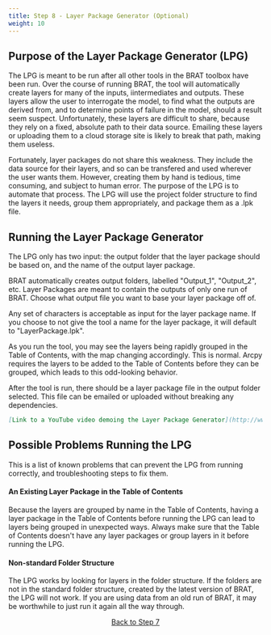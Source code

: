 ```yaml
---
title: Step 8 - Layer Package Generator (Optional)
weight: 10
---
```

## Purpose of the Layer Package Generator (LPG)

The LPG is meant to be run after all other tools in the BRAT toolbox have been run. Over the course of running BRAT, the tool will automatically create layers for many of the inputs, iintermediates and outputs. These layers allow the user to interrogate the model, to find what the outputs are derived from, and to determine points of failure in the model, should a result seem suspect. Unfortunately, these layers are difficult to share, because they rely on a fixed, absolute path to their data source. Emailing these layers or uploading them to a cloud storage site is likely to break that path, making them useless.

Fortunately, layer packages do not share this weakness. They include the data source for their layers, and so can be transfered and used wherever the user wants them. However, creating them by hand is tedious, time consuming, and subject to human error. The purpose of the LPG is to automate that process. The LPG will use the project folder structure to find the layers it needs, group them appropriately, and package them as a .lpk file.

## Running the Layer Package Generator

The LPG only has two input: the output folder that the layer package should be based on, and the name of the output layer package.

BRAT automatically creates output folders, labelled "Output_1", "Output_2", etc. Layer Packages are meant to contain the outputs of only one run of BRAT. Choose what output file you want to base your layer package off of.

Any set of characters is acceptable as input for the layer package name. If you choose to not give the tool a name for the layer package, it will default to "LayerPackage.lpk". 

As you run the tool, you may see the layers being rapidly grouped in the Table of Contents, with the map changing accordingly. This is normal. Arcpy requires the layers to be added to the Table of Contents before they can be grouped, which leads to this odd-looking behavior.

After the tool is run, there should be a layer package file in the output folder selected. This file can be emailed or uploaded without breaking any dependencies.

```markdown
[Link to a YouTube video demoing the Layer Package Generator](http://www.youtube.com/watch?v=iIVRsHuT7es)
```

## Possible Problems Running the LPG

This is a list of known problems that can prevent the LPG from running correctly, and troubleshooting steps to fix them.

#### An Existing Layer Package in the Table of Contents
Because the layers are grouped by name in the Table of Contents, having a layer package in the Table of Contents before running the LPG can lead to layers being grouped in unexpected ways. Always make sure that the Table of Contents doesn't have any layer packages or group layers in it before running the LPG. 

#### Non-standard Folder Structure
The LPG works by looking for layers in the folder structure. If the folders are not in the standard folder structure, created by the latest version of BRAT, the LPG will not work. If you are using data from an old run of BRAT, it may be worthwhile to just run it again all the way through. 

<div align="center">
	<a class="hollow button" href="{{ site.baseurl }}/Documentation/Tutorials/StepByStep/7-SummaryReport"><i class="fa fa-arrow-circle-left"></i> Back to Step 7 </a>
</div>	